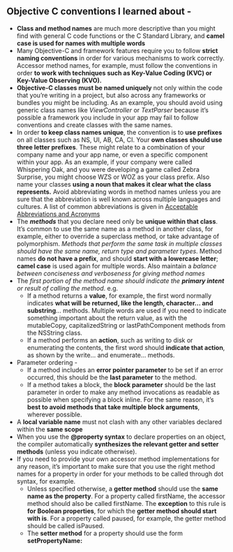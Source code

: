 
## Objective C conventions I learned about -
* **Class and method names** are much more descriptive than you might find with general C code functions or the C Standard Library, and **camel case is used for names with multiple words**
* Many Objective-C and framework features require you to follow **strict naming conventions** in order for various mechanisms to work correctly. Accessor method names, for example, must follow the conventions in order **to work with techniques such as Key-Value Coding (KVC) or Key-Value Observing (KVO).**
* **Objective-C classes must be named uniquely** not only within the code that you’re writing in a project, but also across any frameworks or bundles you might be including. As an example, you should avoid using generic class names like *ViewController* or *TextParser* because it’s possible a framework you include in your app may fail to follow conventions and create classes with the same names.
* In order **to keep class names unique**, the convention is to **use prefixes** on all classes such as NS, UI, AB, CA, CI. Your **own classes should use three letter prefixes**. These might relate to a combination of your company name and your app name, or even a specific component within your app. As an example, if your company were called Whispering Oak, and you were developing a game called Zebra Surprise, you might choose WZS or WOZ as your class prefix. Also name your classes **using a noun that makes it clear what the class represents.** Avoid abbreviating words in method names unless you are sure that the abbreviation is well known across multiple languages and cultures. A list of common abbreviations is given in [Acceptable Abbreviations and Acronyms](https://developer.apple.com/library/content/documentation/Cocoa/Conceptual/CodingGuidelines/Articles/APIAbbreviations.html#//apple_ref/doc/uid/20001285)
* The ***methods*** that you declare need only be **unique within that class**. It’s common to use the same name as a method in another class, for example, either to override a superclass method, or take advantage of polymorphism. *Methods that perform the same task in multiple classes should have the same name, return type and parameter types*. Method names **do not have a prefix**, and should **start with a lowercase letter**; **camel case** is used again for multiple words. Also maintain a *balance between conciseness and verboseness for giving method names*
* The *first portion of the method name should indicate the **primary intent** or result of calling the method*. e.g. 
	* If a method returns a **value**, for example, the first word normally indicates **what will be returned, like the length, character... and substring**... methods. Multiple words are used if you need to indicate something important about the return value, as with the mutableCopy, capitalizedString or lastPathComponent methods from the NSString class.
	* If a method performs an **action**, such as writing to disk or enumerating the contents, the first word should **indicate that action**, as shown by the write... and enumerate... methods.
* Parameter ordering -
	* If a method includes an **error pointer parameter** to be set if an error occurred, this should be the **last parameter** to the method. 
	* If a method takes a block, the **block parameter** should be the last parameter in order to make any method invocations as readable as possible when specifying a block inline. For the same reason, it’s **best to avoid methods that take multiple block arguments**, wherever possible.
* A **local variable name** must not clash with any other variables declared within the **same scope**
* When you use the **@property syntax** to declare properties on an object, the compiler automatically **synthesizes the relevant getter and setter methods** (unless you indicate otherwise). 
* If you need to provide your own accessor method implementations for any reason, it’s important to make sure that you use the right method names for a property in order for your methods to be called through dot syntax, for example.
	* Unless specified otherwise, a **getter method** should use the **same name as the property**. For a property called firstName, the accessor method should also be called firstName. The **exception** to this rule is **for Boolean properties**, for which the **getter method should start with is**. For a property called paused, for example, the getter method should be called isPaused.
	* The **setter method** for a property should use the form **setPropertyName:**
